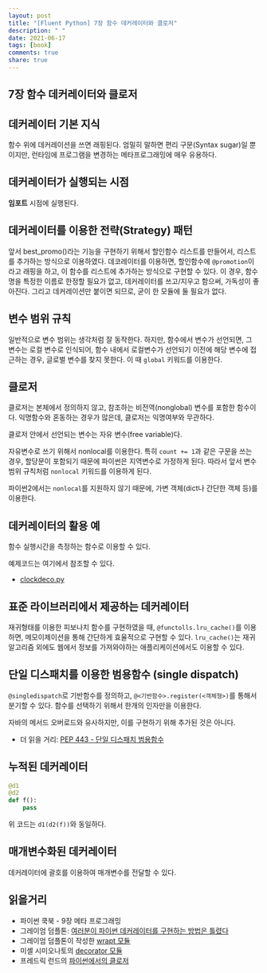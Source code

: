 ```yaml
---
layout: post
title: "[Fluent Python] 7장 함수 데커레이터와 클로저"
description: " "
date: 2021-06-17
tags: [book]
comments: true
share: true
---
```


## 7장 함수 데커레이터와 클로저

## 데커레이터 기본 지식

함수 위에 데커레이션을 쓰면 래핑된다. 엄밀히 말하면 편리 구문(Syntax sugar)일 뿐이지만, 런타임에 프로그램을 변경하는 메타프로그래밍에 매우 유용하다.

## 데커레이터가 실행되는 시점

**임포트** 시점에 실행된다.

## 데커레이터를 이용한 전략(Strategy) 패턴

앞서 best_promo()라는 기능을 구현하기 위해서 할인함수 리스트를 만들어서, 리스트를 추가하는 방식으로 이용하였다. 데코레이터를 이용하면, 할인함수에 ```@promotion```이라고 래핑을 하고, 이 함수를 리스트에 추가하는 방식으로 구현할 수 있다. 이 경우, 함수명을 특정한 이름로 한정할 필요가 없고, 데커레이터를 쓰고/지우고 함으써, 가독성이 좋아진다. 그리고 데커레이션만 붙이면 되므로, 굳이 한 모듈에 둘 필요가 없다.

## 변수 범위 규칙

일반적으로 변수 범위는 생각처럼 잘 동작한다. 하지만, 함수에서 변수가 선언되면, 그 변수는 로컬 변수로 인식되어, 함수 내에서 로컬변수가 선언되기 이전에 해당 변수에 접근하는 경우, 글로벌 변수를 찾지 못한다. 이 때 ```global``` 키워드를 이용한다.

## 클로저

클로저는 본체에서 정의하지 않고, 참조하는 비전역(nonglobal) 변수를 포함한 함수이다. 익명함수와 혼동하는 경우가 많은데, 클로저는 익명여부와 무관하다.

클로저 안에서 선언되는 변수는 자유 변수(free variable)다.

자유변수로 쓰기 위해서 nonlocal를 이용한다. 특히 ```count += 1```과 같은 구문을 쓰는 경우, 할당문이 포함되기 때문에 파이썬은 지역변수로 가정하게 된다. 따라서 앞서 변수 범위 규칙처럼 ```nonlocal``` 키워드를 이용하게 된다.

파이썬2에서는 ```nonlocal```를 지원하지 않기 때문에, 가변 객체(dict나 간단한 객체 등)를 이용한다.

## 데커레이터의 활용 예

함수 실행시간을 측정하는 함수로 이용할 수 있다.

예제코드는 여기에서 참조할 수 있다.

* [clockdeco.py](https://github.com/AllenDowney/fluent-python-notebooks/blob/master/07-closure-deco/clockdeco.py)

## 표준 라이브러리에서 제공하는 데커레이터

재귀형태를 이용한 피보나치 함수를 구현하였을 때, ```@functolls.lru_cache()```를 이용하면, 메모이제이션을 통해 간단하게 효율적으로 구현할 수 있다. ```lru_cache()```는 재귀 알고리즘 외에도 웹에서 정보를 가져와야하는 애플리케이션에서도 이용할 수 있다.

## 단일 디스패치를 이용한 범용함수 (single dispatch)

```@singledispatch```로 기반함수를 정의하고, ```@<기반함수>.register(<객체형>)```를 통해서 분기할 수 있다. 함수를 선택하기 위해서 한개의 인자만을 이용한다.

자바의 메서드 오버로드와 유사하지만, 이를 구현하기 위해 추가된 것은 아니다.

* 더 읽을 거리: [PEP 443 - 단일 디스패치 범용함수](https://www.python.org/dev/peps/pep-0443/)

## 누적된 데커레이터

```python
@d1
@d2
def f():
    pass
```

위 코드는 ```d1(d2(f))```와 동일하다.

## 매개변수화된 데커레이터

데커레이터에 괄호를 이용하여 매개변수를 전달할 수 있다.

## 읽을거리

* 파이썬 쿡북 - 9장 메타 프로그래밍
* 그레이엄 덤플톤: [여러분이 파이썬 데커레이터를 구현하는 방법은 틀렸다](http://bit.ly/1DePVRi)
* 그레이엄 덤플톤이 작성한 [wrapt 모듈](http://wrapt.readthedocs.org/en/latest/)
* 미셸 시미오나토의 [decorator 모듈](https://pypi.python.org/pypi/decorator)
* 프레드릭 런드의 [파이썬에서의 클로저](http://effbot.org/zone/closure.htm)
